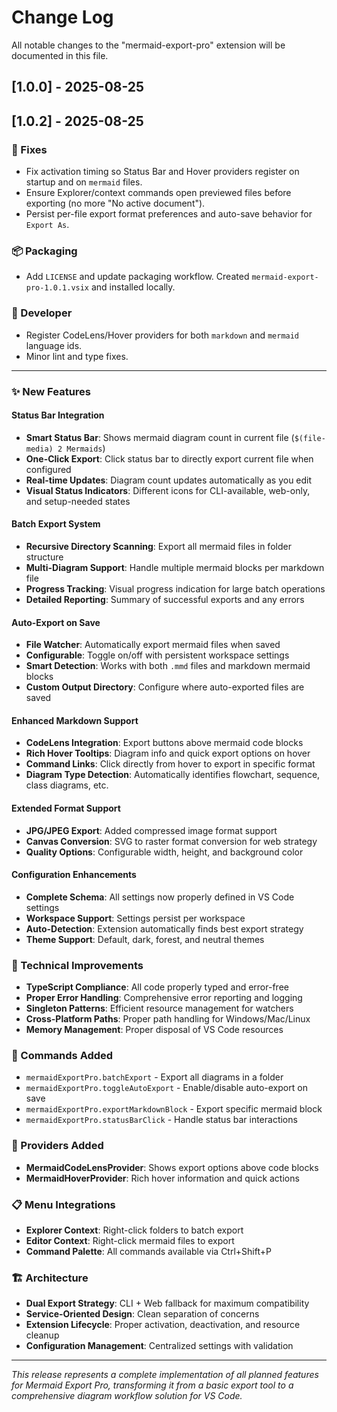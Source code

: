 # Change Log

All notable changes to the "mermaid-export-pro" extension will be documented in this file.

## [1.0.0] - 2025-08-25

## [1.0.2] - 2025-08-25

### 🐛 Fixes

- Fix activation timing so Status Bar and Hover providers register on startup and on `mermaid` files.
- Ensure Explorer/context commands open previewed files before exporting (no more "No active document").
- Persist per-file export format preferences and auto-save behavior for `Export As`.

### 📦 Packaging

- Add `LICENSE` and update packaging workflow. Created `mermaid-export-pro-1.0.1.vsix` and installed locally.

### 🔧 Developer

- Register CodeLens/Hover providers for both `markdown` and `mermaid` language ids.
- Minor lint and type fixes.

---


### ✨ New Features

#### Status Bar Integration
- **Smart Status Bar**: Shows mermaid diagram count in current file (`$(file-media) 2 Mermaids`)
- **One-Click Export**: Click status bar to directly export current file when configured
- **Real-time Updates**: Diagram count updates automatically as you edit
- **Visual Status Indicators**: Different icons for CLI-available, web-only, and setup-needed states

#### Batch Export System
- **Recursive Directory Scanning**: Export all mermaid files in folder structure
- **Multi-Diagram Support**: Handle multiple mermaid blocks per markdown file
- **Progress Tracking**: Visual progress indication for large batch operations
- **Detailed Reporting**: Summary of successful exports and any errors

#### Auto-Export on Save
- **File Watcher**: Automatically export mermaid files when saved
- **Configurable**: Toggle on/off with persistent workspace settings
- **Smart Detection**: Works with both `.mmd` files and markdown mermaid blocks
- **Custom Output Directory**: Configure where auto-exported files are saved

#### Enhanced Markdown Support
- **CodeLens Integration**: Export buttons above mermaid code blocks
- **Rich Hover Tooltips**: Diagram info and quick export options on hover
- **Command Links**: Click directly from hover to export in specific format
- **Diagram Type Detection**: Automatically identifies flowchart, sequence, class diagrams, etc.

#### Extended Format Support
- **JPG/JPEG Export**: Added compressed image format support
- **Canvas Conversion**: SVG to raster format conversion for web strategy
- **Quality Options**: Configurable width, height, and background color

#### Configuration Enhancements
- **Complete Schema**: All settings now properly defined in VS Code settings
- **Workspace Support**: Settings persist per workspace
- **Auto-Detection**: Extension automatically finds best export strategy
- **Theme Support**: Default, dark, forest, and neutral themes

### 🔧 Technical Improvements

- **TypeScript Compliance**: All code properly typed and error-free
- **Proper Error Handling**: Comprehensive error reporting and logging
- **Singleton Patterns**: Efficient resource management for watchers
- **Cross-Platform Paths**: Proper path handling for Windows/Mac/Linux
- **Memory Management**: Proper disposal of VS Code resources

### 🚀 Commands Added

- `mermaidExportPro.batchExport` - Export all diagrams in a folder
- `mermaidExportPro.toggleAutoExport` - Enable/disable auto-export on save
- `mermaidExportPro.exportMarkdownBlock` - Export specific mermaid block
- `mermaidExportPro.statusBarClick` - Handle status bar interactions

### 🎯 Providers Added

- **MermaidCodeLensProvider**: Shows export options above code blocks
- **MermaidHoverProvider**: Rich hover information and quick actions

### 📋 Menu Integrations

- **Explorer Context**: Right-click folders to batch export
- **Editor Context**: Right-click mermaid files to export
- **Command Palette**: All commands available via Ctrl+Shift+P

### 🏗️ Architecture

- **Dual Export Strategy**: CLI + Web fallback for maximum compatibility
- **Service-Oriented Design**: Clean separation of concerns
- **Extension Lifecycle**: Proper activation, deactivation, and resource cleanup
- **Configuration Management**: Centralized settings with validation

---

*This release represents a complete implementation of all planned features for Mermaid Export Pro, transforming it from a basic export tool to a comprehensive diagram workflow solution for VS Code.*